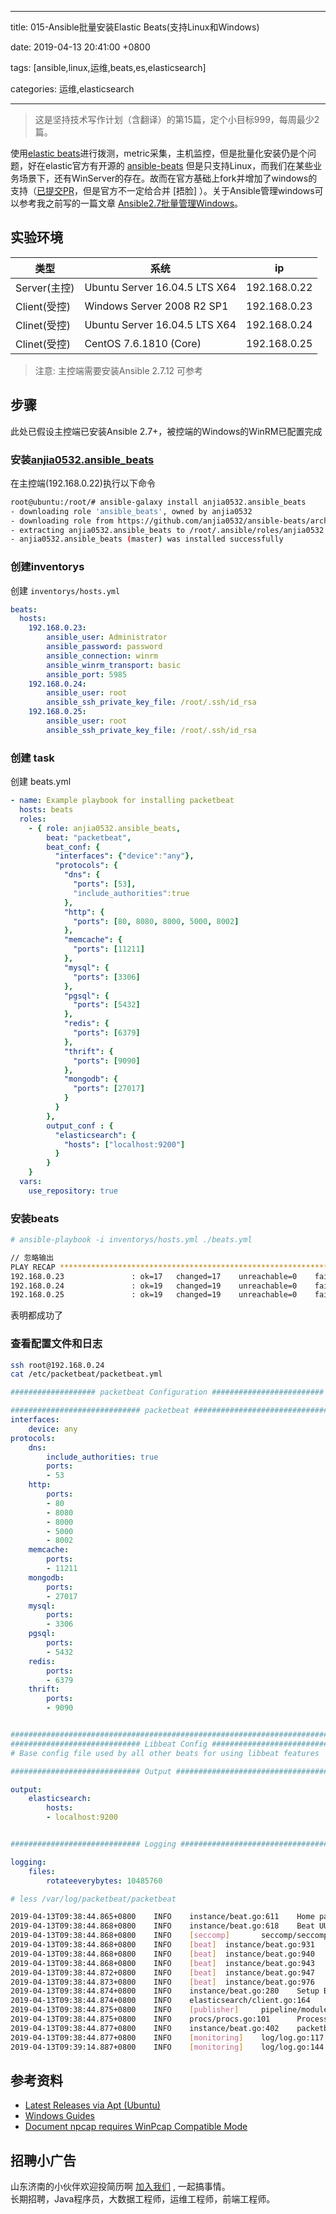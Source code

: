 
---

title: 015-Ansible批量安装Elastic Beats(支持Linux和Windows)

date: 2019-04-13 20:41:00 +0800

tags: [ansible,linux,运维,beats,es,elasticsearch]

categories: 运维,elasticsearch

---
> 这是坚持技术写作计划（含翻译）的第15篇，定个小目标999，每周最少2篇。


使用[elastic beats](https://www.elastic.co/cn/downloads/beats)进行拨测，metric采集，主机监控，但是批量化安装仍是个问题，好在elastic官方有开源的 [ansible-beats](https://github.com/elastic/ansible-beats) 但是只支持Linux，而我们在某些业务场景下，还有WinServer的存在。故而在官方基础上fork并增加了windows的支持（[已提交PR](https://github.com/elastic/ansible-beats/pull/17)，但是官方不一定给合并 [捂脸] ）。关于Ansible管理windows可以参考我之前写的一篇文章 [Ansible2.7批量管理Windows](https://juejin.im/post/5c644d7ef265da2dea050f66)。

<!-- more -->

<a name="12267079"></a>
## 实验环境
| 类型 | 系统 | ip |
| --- | --- | --- |
| Server(主控) | Ubuntu Server 16.04.5 LTS X64 | 192.168.0.22 |
| Client(受控) | Windows Server 2008 R2 SP1 | 192.168.0.23 |
| Clinet(受控) | Ubuntu Server 16.04.5 LTS X64 | 192.168.0.24 |
| Clinet(受控) | CentOS  7.6.1810 (Core) | 192.168.0.25 |

> 注意: 主控端需要安装Ansible 2.7.12 可参考 


<a name="52b36576"></a>
## 步骤
此处已假设主控端已安装Ansible 2.7+，被控端的Windows的WinRM已配置完成

<a name="5be9697d"></a>
### 安装[anjia0532.ansible_beats](https://galaxy.ansible.com/anjia0532/ansible_beats)
在主控端(192.168.0.22)执行以下命令
```bash
root@ubuntu:/root/# ansible-galaxy install anjia0532.ansible_beats
- downloading role 'ansible_beats', owned by anjia0532
- downloading role from https://github.com/anjia0532/ansible-beats/archive/master.tar.gz
- extracting anjia0532.ansible_beats to /root/.ansible/roles/anjia0532.ansible_beats
- anjia0532.ansible_beats (master) was installed successfully
```

<a name="e7a37043"></a>
### 创建inventorys
创建 `inventorys/hosts.yml` 
```yaml
beats:
  hosts: 
    192.168.0.23:
        ansible_user: Administrator
        ansible_password: password
        ansible_connection: winrm
        ansible_winrm_transport: basic
        ansible_port: 5985
    192.168.0.24:
        ansible_user: root
        ansible_ssh_private_key_file: /root/.ssh/id_rsa
    192.168.0.25:
        ansible_user: root
        ansible_ssh_private_key_file: /root/.ssh/id_rsa
```

<a name="b990749b"></a>
### 创建 task
创建 beats.yml

```yaml
- name: Example playbook for installing packetbeat
  hosts: beats
  roles:
    - { role: anjia0532.ansible_beats,
        beat: "packetbeat",
        beat_conf: {
          "interfaces": {"device":"any"},
          "protocols": {
            "dns": {
              "ports": [53],
              "include_authorities":true
            },
            "http": {
              "ports": [80, 8080, 8000, 5000, 8002]
            },
            "memcache": {
              "ports": [11211]
            },
            "mysql": {
              "ports": [3306]
            },
            "pgsql": {
              "ports": [5432]
            },
            "redis": {
              "ports": [6379]
            },
            "thrift": {
              "ports": [9090]
            },
            "mongodb": {
              "ports": [27017]
            }
          }
        },
        output_conf : {
          "elasticsearch": {
            "hosts": ["localhost:9200"]
          }
        }
    }
  vars:
    use_repository: true
```

<a name="b47ee1bf"></a>
### 安装beats

```bash
# ansible-playbook -i inventorys/hosts.yml ./beats.yml

// 忽略输出
PLAY RECAP *******************************************************************************************************************************************************************************************************************************************************************
192.168.0.23               : ok=17   changed=17    unreachable=0    failed=0
192.168.0.24               : ok=19   changed=19    unreachable=0    failed=0
192.168.0.25               : ok=19   changed=19    unreachable=0    failed=0
```
表明都成功了

<a name="7a433c76"></a>
### 查看配置文件和日志

```bash
ssh root@192.168.0.24
cat /etc/packetbeat/packetbeat.yml
```

```yaml
################### packetbeat Configuration #########################

############################# packetbeat ######################################
interfaces:
    device: any
protocols:
    dns:
        include_authorities: true
        ports:
        - 53
    http:
        ports:
        - 80
        - 8080
        - 8000
        - 5000
        - 8002
    memcache:
        ports:
        - 11211
    mongodb:
        ports:
        - 27017
    mysql:
        ports:
        - 3306
    pgsql:
        ports:
        - 5432
    redis:
        ports:
        - 6379
    thrift:
        ports:
        - 9090


###############################################################################
############################# Libbeat Config ##################################
# Base config file used by all other beats for using libbeat features

############################# Output ##########################################

output:
    elasticsearch:
        hosts:
        - localhost:9200


############################# Logging #########################################

logging:
    files:
        rotateeverybytes: 10485760
```

```bash
# less /var/log/packetbeat/packetbeat

2019-04-13T09:38:44.865+0800    INFO    instance/beat.go:611    Home path: [/usr/share/packetbeat] Config path: [/etc/packetbeat] Data path: [/var/lib/packetbeat] Logs path: [/var/log/packetbeat]
2019-04-13T09:38:44.868+0800    INFO    instance/beat.go:618    Beat UUID: 8fbd86a8-0bbc-4349-8aca-d4dc8c897ba2
2019-04-13T09:38:44.868+0800    INFO    [seccomp]       seccomp/seccomp.go:116  Syscall filter successfully installed
2019-04-13T09:38:44.868+0800    INFO    [beat]  instance/beat.go:931    Beat info       {"system_info": {"beat": {"path": {"config": "/etc/packetbeat", "data": "/var/lib/packetbeat", "home": "/usr/share/packetbeat", "logs": "/var/log/packetbeat"}, "type": "packetbeat", "uuid": "8fbd86a8-0bbc-4349-8aca-d4dc8c897ba2"}}}
2019-04-13T09:38:44.868+0800    INFO    [beat]  instance/beat.go:940    Build info      {"system_info": {"build": {"commit": "1d55b4bd9dbf106a4ad4bc34fe9ee425d922363b", "libbeat": "6.7.1", "time": "2019-04-02T15:15:12.000Z", "version": "6.7.1"}}}
2019-04-13T09:38:44.868+0800    INFO    [beat]  instance/beat.go:943    Go runtime info {"system_info": {"go": {"os":"linux","arch":"amd64","max_procs":4,"version":"go1.10.8"}}}
2019-04-13T09:38:44.872+0800    INFO    [beat]  instance/beat.go:947    Host info       {"system_info": {"host": {"architecture":"x86_64","boot_time":"2019-04-12T20:58:45+08:00","containerized":true,"name":"localhost.localdomain","ip":["127.0.0.1/8","::1/128","172.60.20.116/24","fe80::536d:17d0:e9f6:57c/64"],"kernel_version":"3.10.0-957.el7.x86_64","mac":["00:50:56:9f:8b:b7"],"os":{"family":"redhat","platform":"centos","name":"CentOS Linux","version":"7 (Core)","major":7,"minor":6,"patch":1810,"codename":"Core"},"timezone":"CST","timezone_offset_sec":28800,"id":"cd7bb2d0c80a41c89bb5b596c22fc85e"}}}
2019-04-13T09:38:44.873+0800    INFO    [beat]  instance/beat.go:976    Process info    {"system_info": {"process": {"capabilities": {"inheritable":null,"permitted":["chown","dac_override","dac_read_search","fowner","fsetid","kill","setgid","setuid","setpcap","linux_immutable","net_bind_service","net_broadcast","net_admin","net_raw","ipc_lock","ipc_owner","sys_module","sys_rawio","sys_chroot","sys_ptrace","sys_pacct","sys_admin","sys_boot","sys_nice","sys_resource","sys_time","sys_tty_config","mknod","lease","audit_write","audit_control","setfcap","mac_override","mac_admin","syslog","wake_alarm","block_suspend"],"effective":["chown","dac_override","dac_read_search","fowner","fsetid","kill","setgid","setuid","setpcap","linux_immutable","net_bind_service","net_broadcast","net_admin","net_raw","ipc_lock","ipc_owner","sys_module","sys_rawio","sys_chroot","sys_ptrace","sys_pacct","sys_admin","sys_boot","sys_nice","sys_resource","sys_time","sys_tty_config","mknod","lease","audit_write","audit_control","setfcap","mac_override","mac_admin","syslog","wake_alarm","block_suspend"],"bounding":["chown","dac_override","dac_read_search","fowner","fsetid","kill","setgid","setuid","setpcap","linux_immutable","net_bind_service","net_broadcast","net_admin","net_raw","ipc_lock","ipc_owner","sys_module","sys_rawio","sys_chroot","sys_ptrace","sys_pacct","sys_admin","sys_boot","sys_nice","sys_resource","sys_time","sys_tty_config","mknod","lease","audit_write","audit_control","setfcap","mac_override","mac_admin","syslog","wake_alarm","block_suspend"],"ambient":null}, "cwd": "/", "exe": "/usr/share/packetbeat/bin/packetbeat", "name": "packetbeat", "pid": 9683, "ppid": 1, "seccomp": {"mode":"filter"}, "start_time": "2019-04-13T09:38:44.350+0800"}}}
2019-04-13T09:38:44.874+0800    INFO    instance/beat.go:280    Setup Beat: packetbeat; Version: 6.7.1
2019-04-13T09:38:44.874+0800    INFO    elasticsearch/client.go:164     Elasticsearch url: http://localhost:9200
2019-04-13T09:38:44.875+0800    INFO    [publisher]     pipeline/module.go:110  Beat name: localhost.localdomain
2019-04-13T09:38:44.875+0800    INFO    procs/procs.go:101      Process watcher disabled
2019-04-13T09:38:44.877+0800    INFO    instance/beat.go:402    packetbeat start running.
2019-04-13T09:38:44.877+0800    INFO    [monitoring]    log/log.go:117  Starting metrics logging every 30s
2019-04-13T09:39:14.887+0800    INFO    [monitoring]    log/log.go:144  Non-zero metrics in the last 30s        {"monitoring": {"metrics": {"beat":{"cpu":{"system":{"ticks":160,"time":{"ms":162}},"total":{"ticks":610,"time":{"ms":614},"value":0},"user":{"ticks":450,"time":{"ms":452}}},"handles":{"limit":{"hard":4096,"soft":1024},"open":7},"info":{"ephemeral_id":"691a2203-1433-44d4-b173-938a52dbea22","uptime":{"ms":30042}},"memstats":{"gc_next":36201104,"memory_alloc":18724416,"memory_total":23093208,"rss":45715456}},"libbeat":{"config":{"module":{"running":0}},"output":{"type":"elasticsearch"},"pipeline":{"clients":0,"events":{"active":0}}},"system":{"cpu":{"cores":4},"load":{"1":0.1,"15":0.06,"5":0.05,"norm":{"1":0.025,"15":0.015,"5":0.0125}}}}}}
```

<a name="35808e79"></a>
## 参考资料

- [Latest Releases via Apt (Ubuntu)](https://docs.ansible.com/ansible/latest/installation_guide/intro_installation.html#latest-releases-via-apt-ubuntu)
- [Windows Guides](https://docs.ansible.com/ansible/latest/user_guide/windows.html)
- [Document npcap requires WinPcap Compatible Mode](https://github.com/elastic/beats/issues/4364)

<a name="fb674066"></a>
## 招聘小广告

山东济南的小伙伴欢迎投简历啊 [加入我们](https://www.shunnengnet.com/index.php/Home/Contact/join.html) , 一起搞事情。<br />长期招聘，Java程序员，大数据工程师，运维工程师，前端工程师。


